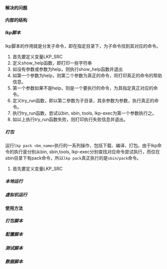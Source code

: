 #### 解决的问题

#### 内部的结构

##### lkp脚本

lkp脚本的作用就是分发子命令，即在指定目录下，为子命令找到其对应的命令。

1. 首先要定义变量LKP_SRC
2. 定义show_help函数，即打印一些字符串
3. 如没有参数或参数为help，则执行show_help函数并退出
4. 如第一个参数为help，则第二个参数为真正的命令，将打印真正的命令的帮助信息。
5. 第一个参数如果不是help，则是一个要执行的命令，为其指定真正对应的命令。
6. 定义try_run函数，即以第二参数为子目录，其余参数为参数，执行真正的命令。
7. 执行try_run函数，尝试以bin, sbin, tools, lkp-exec为第一个参数执行之。
8. 如以上执行try_run函数失败，则打印执行失败信息并退出。

##### 打包

运行`lkp pack <bm_name>`执行的一系列操作，包括下载、编译、打包。由于lkp命令的执行是分别从bin, sbin,tools, lkp-exec分别查找对应命令尝试执行，而仅在sbin目录下有pack命令，所以`lkp pack`真正执行的是`sbin/pack`命令。

1. 首先要定义变量LKP_SRC

##### 本地运行

##### 虚拟机运行

#### 使用方法

##### 打包脚本

##### 配置脚本

##### 测试脚本

##### 数据脚本